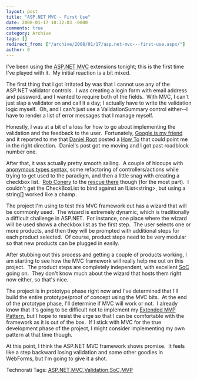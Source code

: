 ```yaml
---
layout: post
title: "ASP.NET MVC - First Use"
date: 2008-01-17 10:32:03 -0800
comments: true
category: Archive
tags: []
redirect_from: ["/archive/2008/01/17/asp.net-mvc---first-use.aspx/"]
author: 0
---
```

<!-- more -->
<p>I've been using the <a href="http://www.asp.net/downloads/3.5-extensions/" target="_blank">ASP.NET MVC</a> extensions tonight; this is the first time I've played with it.  My initial reaction is a bit mixed.</p>  <p>The first thing that I got irritated by was that I cannot use any of the ASP.NET validator controls.  I was creating a login form with email address and password, and I wanted to require both of the fields.  With MVC, I can't just slap a validator on and call it a day; I actually have to write the validation logic myself.  Oh, and I can't just use a ValidationSummary control either--I have to render a list of error messages that I manage myself.</p>  <p>Honestly, I was at a bit of a loss for how to go about implementing the validation and the feedback to the user.  Fortunately, <a href="http://blog.jeffhandley.com/archive/2007/11/29/keeping-it-simple-and-searching-my-brain-with-google.aspx" target="_blank">Google is my friend</a> and it reported to me that <a href="http://blog.danielroot.com/" target="_blank">Daniel Root</a> posted a <a href="http://blog.danielroot.com/2007/12/how-to-validation-using-aspnet-mvc_13.html" target="_blank">How To</a> that could point me in the right direction.  Daniel's post got me moving and I got past roadblock number one.</p>  <p>After that, it was actually pretty smooth sailing.  A couple of hiccups with <a href="http://weblogs.asp.net/scottgu/archive/2007/05/15/new-orcas-language-feature-anonymous-types.aspx" target="_blank">anonymous types syntax</a>, some refactoring of controllers/actions while trying to get used to the paradigm, and then a little snag with creating a checkbox list.  <a href="http://blog.wekeroad.com/" target="_blank">Rob Conery</a> to the <a href="http://blog.wekeroad.com/2007/12/05/aspnet-mvc-preview-using-the-mvc-ui-helpers" target="_blank">rescue there</a> though (for the most part).  I couldn't get the CheckBoxList to bind against an IList&lt;string&gt;, but using a string[] worked like a champ.</p>  <p>The project I'm using to test this MVC framework out has a wizard that will be commonly used.  The wizard is extremely dynamic, which is traditionally a difficult challenge in ASP.NET.  For instance, one place where the wizard will be used shows a checkbox list as the first step.  The user selects one or more products, and then they will be prompted with additional steps for each product selected.  Of course, product steps need to be very modular so that new products can be plugged in easily.</p>  <p>After stubbing out this process and getting a couple of products working, I am starting to see how the MVC framework will really help me out on this project.  The product steps are completely independent, with excellent <a href="http://en.wikipedia.org/wiki/Separation_of_concerns" target="_blank">SoC</a> going on.  They don't know much about the wizard that hosts them right now either, so that's nice.</p>  <p>The project is in prototype phase right now and I've determined that I'll build the entire prototype/proof of concept using the MVC bits.  At the end of the prototype phase, I'll determine if MVC will work or not.  I already know that it's going to be difficult not to implement my <a href="http://blog.jeffhandley.com/archive/2008/01/15/extended-mvp-pattern---domain-validation.aspx" target="_blank">Extended MVP Pattern</a>, but I hope to resist the urge so that I can be comfortable with the framework as it is out of the box.  If I stick with MVC for the true development phase of the project, I might consider implementing my own pattern at that time though.</p>  <p>At this point, I think the ASP.NET MVC framework shows promise.  It feels like a step backward losing validation and some other goodies in WebForms, but I'm going to give it a shot.</p>  <div class="wlWriterSmartContent" id="scid:0767317B-992E-4b12-91E0-4F059A8CECA8:337300d9-52bc-495f-afd1-510b386075b2" style="padding-right: 0px; display: inline; padding-left: 0px; padding-bottom: 0px; margin: 0px; padding-top: 0px">Technorati Tags: <a href="http://technorati.com/tags/ASP.NET" rel="tag">ASP.NET</a>,<a href="http://technorati.com/tags/MVC" rel="tag">MVC</a>,<a href="http://technorati.com/tags/Validation" rel="tag">Validation</a>,<a href="http://technorati.com/tags/SoC" rel="tag">SoC</a>,<a href="http://technorati.com/tags/MVP" rel="tag">MVP</a></div>

